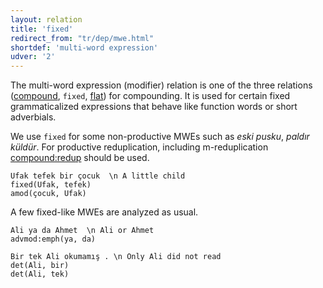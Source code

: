 ```yaml
---
layout: relation
title: 'fixed'
redirect_from: "tr/dep/mwe.html"
shortdef: 'multi-word expression'
udver: '2'
---
```


The multi-word expression (modifier) relation is one of the three relations ([compound](), `fixed`, [flat]()) for compounding.
It is used for certain fixed grammaticalized expressions that behave like function words or short adverbials.

We use ``fixed`` for some non-productive MWEs such as _eski pusku_, _paldır küldür_.
For productive reduplication, including m-reduplication [compound:redup](compound-redup) should be used.

~~~ sdparse
Ufak tefek bir çocuk  \n A little child
fixed(Ufak, tefek)
amod(çocuk, Ufak)
~~~

A few fixed-like MWEs are analyzed as usual.

~~~ sdparse
Ali ya da Ahmet  \n Ali or Ahmet
advmod:emph(ya, da)
~~~

~~~ sdparse
Bir tek Ali okumamış . \n Only Ali did not read
det(Ali, bir)
det(Ali, tek)
~~~
<!-- Interlanguage links updated Út zář 29 20:23:31 CEST 2020 -->
